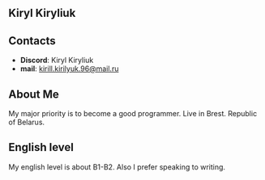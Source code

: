 ## Kiryl Kiryliuk

## Contacts
- __Discord__: Kiryl Kiryliuk
- __mail__: kirill.kirilyuk.96@mail.ru

## About Me
My major priority is to become a good programmer. Live in Brest. Republic of Belarus.

## English level
My english level is about B1-B2. Also I prefer speaking to writing.
